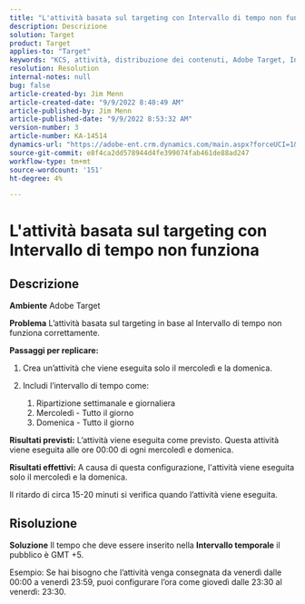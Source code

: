 ```yaml
---
title: "L'attività basata sul targeting con Intervallo di tempo non funziona"
description: Descrizione
solution: Target
product: Target
applies-to: "Target"
keywords: "KCS, attività, distribuzione dei contenuti, Adobe Target, Intervallo di tempo, ritardo, targeting"
resolution: Resolution
internal-notes: null
bug: false
article-created-by: Jim Menn
article-created-date: "9/9/2022 8:40:49 AM"
article-published-by: Jim Menn
article-published-date: "9/9/2022 8:53:32 AM"
version-number: 3
article-number: KA-14514
dynamics-url: "https://adobe-ent.crm.dynamics.com/main.aspx?forceUCI=1&pagetype=entityrecord&etn=knowledgearticle&id=18e1a81a-1b30-ed11-9db1-0022480866ad"
source-git-commit: e8f4ca2dd578944d4fe399074fab461de88ad247
workflow-type: tm+mt
source-wordcount: '151'
ht-degree: 4%

---
```


# L&#39;attività basata sul targeting con Intervallo di tempo non funziona

## Descrizione


<b>Ambiente</b>
Adobe Target

<b>Problema</b>
L’attività basata sul targeting in base al Intervallo di tempo non funziona correttamente.

<b>Passaggi per replicare:</b>

1. Crea un’attività che viene eseguita solo il mercoledì e la domenica.
2. Includi l’intervallo di tempo come:

   1. Ripartizione settimanale e giornaliera
   2. Mercoledì - Tutto il giorno
   3. Domenica - Tutto il giorno




<b>Risultati previsti:</b>
L’attività viene eseguita come previsto. Questa attività viene eseguita alle ore 00:00 di ogni mercoledì e domenica.

<b>Risultati effettivi:</b>
A causa di questa configurazione, l&#39;attività viene eseguita solo il mercoledì e la domenica.

Il ritardo di circa 15-20 minuti si verifica quando l’attività viene eseguita.


## Risoluzione


<b>Soluzione</b>
Il tempo che deve essere inserito nella <b>Intervallo temporale</b> il pubblico è GMT +5.

Esempio: Se hai bisogno che l’attività venga consegnata da venerdì dalle 00:00 a venerdì 23:59, puoi configurare l’ora come giovedì dalle 23:30 al venerdì: 23:30.


